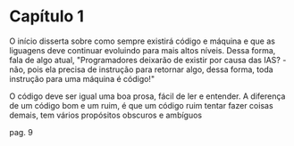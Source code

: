 # Capítulo 1

O início disserta sobre como sempre existirá código e máquina e que as liguagens deve continuar evoluindo para mais altos níveis. Dessa forma, fala de algo atual, "Programadores deixarão de existir por causa das IAS? - não, pois ela precisa de instrução para retornar algo, dessa forma, toda instrução para uma máquina é código!"

O código deve ser igual uma boa prosa, fácil de ler e entender. A diferença de um código bom e um ruim, é que um código ruim tentar fazer coisas demais, tem vários propósitos obscuros e ambíguos

pag. 9